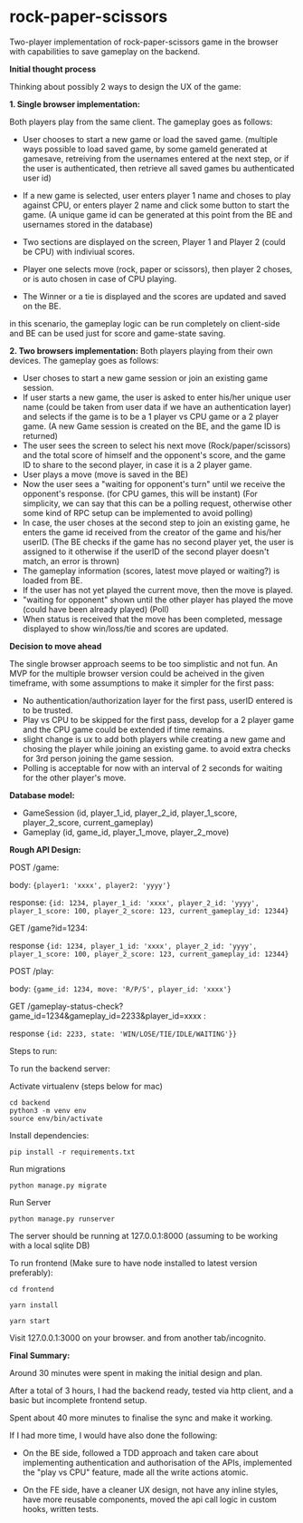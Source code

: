 # rock-paper-scissors

Two-player implementation of rock-paper-scissors game in the browser with capabilities to save gameplay on the backend.


**Initial thought process**

Thinking about possibly 2 ways to design the UX of the game:

**1. Single browser implementation:**

  Both players play from the same client. The gameplay goes as follows:

  - User chooses to start a new game or load the saved game. (multiple ways possible to load saved game, by some gameId generated at gamesave, retreiving from the usernames entered at the next step, or if the user is authenticated, then retrieve all saved games bu authenticated user id)

- If a new game is selected, user enters player 1 name and choses to play against CPU, or enters player 2 name and click some button to start the game. (A unique game id can be generated at this point from the BE and usernames stored in the database)
- Two sections are displayed on the screen, Player 1 and Player 2 (could be CPU) with indiviual scores.
- Player one selects move (rock, paper or scissors), then player 2 choses, or is auto chosen in case of CPU playing. 
- The Winner or a tie is displayed and the scores are updated and saved on the BE. 

in this scenario, the gameplay logic can be run completely on client-side and BE can be used just for score and game-state saving.

**2. Two browsers implementation:** 
  Both players playing from their own devices. The gameplay goes as follows:
  - User choses to start a new game session or join an existing game session.
  - If user starts a new game, the user is asked to enter his/her unique user name (could be taken from user data if we have an authentication layer) and selects if the game is to be a 1 player vs CPU game or a 2 player game. (A new Game session is created on the BE, and the game ID is returned)
  - The user sees the screen to select his next move (Rock/paper/scissors) and the total score of himself and the opponent's score, and the game ID to share to the second player, in case it is a 2 player game. 
  - User plays a move (move is saved in the BE)
  - Now the user sees a "waiting for opponent's turn" until we receive the opponent's response. (for CPU games, this will be instant) (For simplicity, we can say that this can be a polling request, otherwise other some kind of RPC setup can be implemented to avoid polling)
  - In case, the user choses at the second step to join an existing game, he enters the game id received from the creator of the game and his/her userID. (The BE checks if the game has no second player yet, the user is assigned to it otherwise if the userID of the second player doesn't match, an error is thrown)
  - The gameplay information (scores, latest move played or waiting?) is loaded from BE.
  - If the user has not yet played the current move, then the move is played.
  - "waiting for opponent" shown until the other player has played the move (could have been already played) (Poll)
  - When status is received that the move has been completed, message displayed to show win/loss/tie and scores are updated.
  
  
 
**Decision to move ahead**

The single browser approach seems to be too simplistic and not fun. An MVP for the multiple browser version could be acheived in the given timeframe, with some assumptions to make it simpler for the first pass:

- No authentication/authorization layer for the first pass, userID entered is to be trusted.
- Play vs CPU to be skipped for the first pass, develop for a 2 player game and the CPU game could be extended if time remains.
- slight change is ux to add both players while creating a new game and chosing the player while joining an existing game. to avoid extra checks for 3rd person joining the game session.
- Polling is acceptable for now with an interval of 2 seconds for waiting for the other player's move.



**Database model:**

- GameSession (id, player_1_id, player_2_id, player_1_score, player_2_score, current_gameplay)
- Gameplay (id, game_id, player_1_move, player_2_move)


**Rough API Design:**

POST /game: 

  body: `{player1: 'xxxx', player2: 'yyyy'}`

  response: `{id: 1234, player_1_id: 'xxxx', player_2_id: 'yyyy', player_1_score: 100, player_2_score: 123, current_gameplay_id: 12344}`

GET /game?id=1234:

  response `{id: 1234, player_1_id: 'xxxx', player_2_id: 'yyyy', player_1_score: 100, player_2_score: 123, current_gameplay_id: 12344}`

POST /play:

body: `{game_id: 1234, move: 'R/P/S', player_id: 'xxxx'}`
 
GET /gameplay-status-check?game_id=1234&gameplay_id=2233&player_id=xxxx :

  response `{id: 2233, state: 'WIN/LOSE/TIE/IDLE/WAITING'}}`




Steps to run:

To run the backend server:

Activate virtualenv (steps below for mac)

```
cd backend
python3 -m venv env
source env/bin/activate

```

Install dependencies:

```
pip install -r requirements.txt
```

Run migrations

```
python manage.py migrate
```

Run Server

```
python manage.py runserver
```

The server should be running at 127.0.0.1:8000  (assuming to be working with a local sqlite DB)


To run frontend (Make sure to have node installed to latest version preferably):

```
cd frontend

yarn install

yarn start
```

Visit 127.0.0.1:3000 on your browser. and from another tab/incognito.






**Final Summary:**

Around 30 minutes were spent in making the initial design and plan.

After a total of 3 hours, I had the backend ready, tested via http client, and a basic but incomplete frontend  setup. 

Spent about 40 more minutes to finalise the sync and make it working. 


If I had more time, I would have also done the following:

- On the BE side, followed a TDD approach and taken care about implementing authentication and authorisation of the APIs, implemented the "play vs CPU" feature, made all the write actions atomic. 

- On the FE side, have a cleaner UX design, not have any inline styles, have more reusable components, moved the api call logic in custom hooks, written tests.




